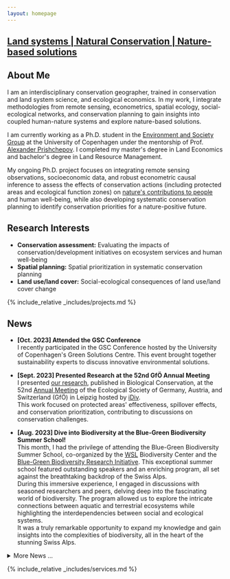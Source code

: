 ```yaml
---
layout: homepage
---
```


## <a href="" target="_blank">Land systems | Natural Conservation | Nature-based solutions</a>

## About Me

I am an interdisciplinary conservation geographer, trained in conservation and land system science, and ecological economics. In my work, I integrate methodologies from remote sensing, econometrics, spatial ecology, social-ecological networks, and conservation planning to gain insights into coupled human-nature systems and explore nature-based solutions.

I am currently working as a Ph.D. student in the <a href="https://ign.ku.dk/english/research/geography/environment-society-developing-countries/" target="_blank"> Environment and Society Group</a> at the University of Copenhagen under the mentorship of Prof.<a href="https://ign.ku.dk/english/employees/geography/?pure=en/persons/501467" target="_blank"> Alexander Prishchepov</a>. I completed my master's degree in Land Economics and bachelor's degree in Land Resource Management.

My ongoing Ph.D. project focuses on integrating remote sensing observations, socioeconomic data, and robust econometric causal inference to assess the effects of conservation actions (including protected areas and ecological function zones) on <a href="https://www.ipbes.net/glossary-tag/natures-contributions-people" target="_blank"> nature's contributions to people</a> and human well-being, while also developing systematic conservation planning to identify conservation priorities for a nature-positive future.



## Research Interests
- **Conservation assessment:** Evaluating the impacts of conservation/development initiatives on ecosystem services and human well-being
- **Spatial planning:** Spatial prioritization in systematic conservation planning
- **Land use/land cover:** Social-ecological consequences of land use/land cover change




<!-- {% include_relative _includes/publications.md %} -->

{% include_relative _includes/projects.md %}




## News
 
- **[Oct. 2023] Attended the GSC Conference**  
I recently participated in the GSC Conference hosted by the University of Copenhagen's Green Solutions Centre. This event brought together sustainability experts to discuss innovative environmental solutions.

- **[Sept. 2023] Presented Research at the 52nd GfÖ Annual Meeting**  
I presented <a href="https://doi.org/10.1016/j.biocon.2023.110254" target="_blank"> our research</a>, published in Biological Conservation, at the 52nd <a href="https://www.gfoe-conference.de/index.php?cat=show_start" target="_blank"> Annual Meeting</a> of the Ecological Society of Germany, Austria, and Switzerland (GfÖ) in Leipzig hosted by <a href="https://www.idiv.de/en/index.html" target="_blank"> iDiv</a>.  
This work focused on protected areas' effectiveness, spillover effects, and conservation prioritization, contributing to discussions on conservation challenges.

- **[Aug. 2023] Dive into Biodiversity at the Blue-Green Biodiversity Summer School!**  
This month, I had the privilege of attending the Blue-Green Biodiversity Summer School, co-organized by the <a href="https://www.wsl.ch/en/" target="_blank"> WSL</a> Biodiversity Center and the <a href="https://www.wsl.ch/en/about-wsl/organisation/programmes-and-initiatives/blue-green-biodiversity-research-initiative/"> Blue-Green Biodiversity Research Initiative</a>. This exceptional summer school featured outstanding speakers and an enriching program, all set against the breathtaking backdrop of the Swiss Alps.  
During this immersive experience, I engaged in discussions with seasoned researchers and peers, delving deep into the fascinating world of biodiversity. The program allowed us to explore the intricate connections between aquatic and terrestrial ecosystems while highlighting the interdependencies between social and ecological systems.  
It was a truly remarkable opportunity to expand my knowledge and gain insights into the complexities of biodiversity, all in the heart of the stunning Swiss Alps.  


<details>

<summary>More News ... </summary>

- **[July 2023] Uncovering Global Farmland Mysteries: My Summer School Adventure**  
In July, I had the remarkable opportunity to delve into the captivating world of farmland abandonment at the "Global Farmland Abandonment: Patterns, Drivers, and Implications" summer school, hosted by the <a href="https://ign.ku.dk/" target="_blank">Department of Geosciences and Natural Resource Management</a> at the University of Copenhagen, and led by Prof. <a href="https://ign.ku.dk/english/employees/geography/?pure=en/persons/501467" target="_blank"> Alexander Prishchepov</a>.  
This educational journey was truly captivating. We explored the intricacies of farmland abandonment, unraveling its causes and its profound consequences on agriculture, biodiversity, and climate mitigation.
Through hands-on experiences, we honed our skills in using statistics and satellite data to measure farmland abandonment. We delved deep into existing theories, and we learned to create surveys that investigate the reasons behind farmland abandonment. The introduction of econometrics, causal inference, and behavioral economics offered fresh insights into this multifaceted subject.  
Our learning journey wasn't confined to classrooms. During a field excursion, we ventured to Trundholm Mose, a part of the UNESCO Geopark Odsherred on the northwestern corner of Zealand (Sjælland) island. This unique experience allowed us to witness firsthand the outcomes of collaborative efforts to set aside agricultural lands for environmental conservation and rewilding.In this natural haven, we discovered the fascinating interplay between history, conservation, and future prospects.

</details>


{% include_relative _includes/services.md %}


